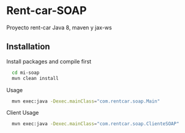 
# Rent-car-SOAP

Proyecto rent-car Java 8, maven y jax-ws


## Installation

Install packages and compile first

```bash
  cd mi-soap
  mvn clean install
```

Usage
```bash
  mvn exec:java -Dexec.mainClass="com.rentcar.soap.Main"
```

Client Usage
```bash
  mvn exec:java -Dexec.mainClass="com.rentcar.soap.ClienteSOAP"
```

    